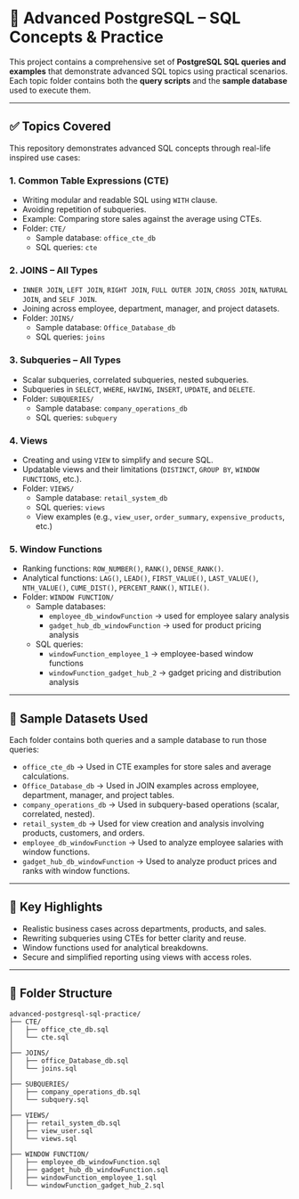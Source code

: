# 📘 Advanced PostgreSQL – SQL Concepts & Practice

This project contains a comprehensive set of **PostgreSQL SQL queries and examples** that demonstrate advanced SQL topics using practical scenarios. Each topic folder contains both the **query scripts** and the **sample database** used to execute them.

---

## ✅ Topics Covered

This repository demonstrates advanced SQL concepts through real-life inspired use cases:

### 1. Common Table Expressions (CTE)
* Writing modular and readable SQL using `WITH` clause.
* Avoiding repetition of subqueries.
* Example: Comparing store sales against the average using CTEs.
* Folder: `CTE/`
  * Sample database: `office_cte_db`
  * SQL queries: `cte`

### 2. JOINS – All Types
* `INNER JOIN`, `LEFT JOIN`, `RIGHT JOIN`, `FULL OUTER JOIN`, `CROSS JOIN`, `NATURAL JOIN`, and `SELF JOIN`.
* Joining across employee, department, manager, and project datasets.
* Folder: `JOINS/`
  * Sample database: `Office_Database_db`
  * SQL queries: `joins`

### 3. Subqueries – All Types
* Scalar subqueries, correlated subqueries, nested subqueries.
* Subqueries in `SELECT`, `WHERE`, `HAVING`, `INSERT`, `UPDATE`, and `DELETE`.
* Folder: `SUBQUERIES/`
  * Sample database: `company_operations_db`
  * SQL queries: `subquery`

### 4. Views
* Creating and using `VIEW` to simplify and secure SQL.
* Updatable views and their limitations (`DISTINCT`, `GROUP BY`, `WINDOW FUNCTIONS`, etc.).
* Folder: `VIEWS/`
  * Sample database: `retail_system_db`
  * SQL queries: `views`
  * View examples (e.g., `view_user`, `order_summary`, `expensive_products`, etc.)

### 5. Window Functions
* Ranking functions: `ROW_NUMBER()`, `RANK()`, `DENSE_RANK()`.
* Analytical functions: `LAG()`, `LEAD()`, `FIRST_VALUE()`, `LAST_VALUE()`, `NTH_VALUE()`, `CUME_DIST()`, `PERCENT_RANK()`, `NTILE()`.
* Folder: `WINDOW FUNCTION/`
  * Sample databases:
    * `employee_db_windowFunction` → used for employee salary analysis
    * `gadget_hub_db_windowFunction` → used for product pricing analysis
  * SQL queries:
    * `windowFunction_employee_1` → employee-based window functions
    * `windowFunction_gadget_hub_2` → gadget pricing and distribution analysis

---

## 📁 Sample Datasets Used

Each folder contains both queries and a sample database to run those queries:

* `office_cte_db` → Used in CTE examples for store sales and average calculations.
* `Office_Database_db` → Used in JOIN examples across employee, department, manager, and project tables.
* `company_operations_db` → Used in subquery-based operations (scalar, correlated, nested).
* `retail_system_db` → Used for view creation and analysis involving products, customers, and orders.
* `employee_db_windowFunction` → Used to analyze employee salaries with window functions.
* `gadget_hub_db_windowFunction` → Used to analyze product prices and ranks with window functions.

---

## 📌 Key Highlights

* Realistic business cases across departments, products, and sales.
* Rewriting subqueries using CTEs for better clarity and reuse.
* Window functions used for analytical breakdowns.
* Secure and simplified reporting using views with access roles.

---

## 📂 Folder Structure
```
advanced-postgresql-sql-practice/
├── CTE/
│   ├── office_cte_db.sql
│   └── cte.sql
│
├── JOINS/
│   ├── office_Database_db.sql
│   └── joins.sql
│
├── SUBQUERIES/
│   ├── company_operations_db.sql
│   └── subquery.sql
│
├── VIEWS/
│   ├── retail_system_db.sql
│   ├── view_user.sql
│   └── views.sql
│
├── WINDOW FUNCTION/
│   ├── employee_db_windowFunction.sql
│   ├── gadget_hub_db_windowFunction.sql
│   ├── windowFunction_employee_1.sql
│   └── windowFunction_gadget_hub_2.sql
```

